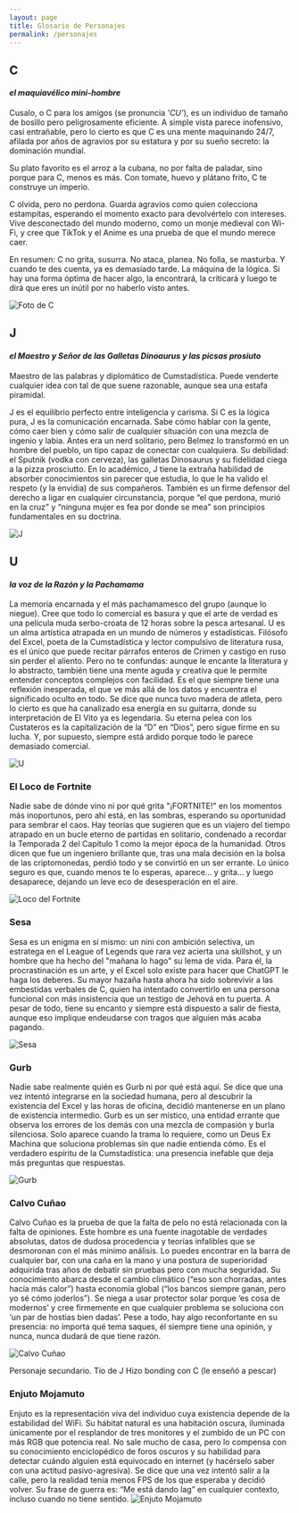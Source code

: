 ```yaml
---
layout: page
title: Glosario de Personajes
permalink: /personajes
---
```


## C
#### *el maquiavélico mini-hombre*

Cusalo, o C para los amigos (se pronuncia *'CU'*), es un individuo de tamaño de bosillo pero peligrosamente eficiente. A simple vista parece inofensivo, casi entrañable, pero lo cierto es que C es una mente maquinando 24/7, afilada por años de agravios por su estatura y por su sueño secreto: la dominación mundial.

Su plato favorito es el arroz a la cubana, no por falta de paladar, sino porque para C, menos es más. Con tomate, huevo y plátano frito, C te construye un imperio.

C olvida, pero no perdona. Guarda agravios como quien colecciona estampitas, esperando el momento exacto para devolvértelo con intereses. Vive desconectado del mundo moderno, como un monje medieval con Wi-Fi, y cree que TikTok y el Anime es una prueba de que el mundo merece caer.

En resumen: C no grita, susurra. No ataca, planea. No folla, se masturba. Y cuando te des cuenta, ya es demasiado tarde.
La máquina de la lógica. Si hay una forma óptima de hacer algo, la encontrará, la criticará y luego te dirá que eres un inútil por no haberlo visto antes.


![Foto de C](/assets/CUSA.jpg)


## J
#### *el Maestro y Señor de las Galletas Dinoaurus y las picsas prosiuto*
Maestro de las palabras y diplomático de Cumstadística. Puede venderte cualquier idea con tal de que suene razonable, aunque sea una estafa piramidal.

J es el equilibrio perfecto entre inteligencia y carisma. Si C es la lógica pura, J es la comunicación encarnada. Sabe cómo hablar con la gente, cómo caer bien y cómo salir de cualquier situación con una mezcla de ingenio y labia. Antes era un nerd solitario, pero Belmez lo transformó en un hombre del pueblo, un tipo capaz de conectar con cualquiera. Su debilidad: el Sputnik (vodka con cerveza), las galletas Dinosaurus y su fidelidad ciega a la pizza prosciutto. En lo académico, J tiene la extraña habilidad de absorber conocimientos sin parecer que estudia, lo que le ha valido el respeto (y la envidia) de sus compañeros. También es un firme defensor del derecho a ligar en cualquier circunstancia, porque “el que perdona, murió en la cruz” y “ninguna mujer es fea por donde se mea” son principios fundamentales en su doctrina.

![J](/assets/FOTO%20PAL%20LINKEDIN.jpg)

## U
#### *la voz de la Razón y la Pachamama*
La memoria encarnada y el más pachamamesco del grupo (aunque lo niegue). Cree que todo lo comercial es basura y que el arte de verdad es una película muda serbo-croata de 12 horas sobre la pesca artesanal.
U es un alma artística atrapada en un mundo de números y estadísticas. Filósofo del Excel, poeta de la Cumstadística y lector compulsivo de literatura rusa, es el único que puede recitar párrafos enteros de Crimen y castigo en ruso sin perder el aliento. Pero no te confundas: aunque le encante la literatura y lo abstracto, también tiene una mente aguda y creativa que le permite entender conceptos complejos con facilidad. Es el que siempre tiene una reflexión inesperada, el que ve más allá de los datos y encuentra el significado oculto en todo. Se dice que nunca tuvo madera de atleta, pero lo cierto es que ha canalizado esa energía en su guitarra, donde su interpretación de El Vito ya es legendaria. Su eterna pelea con los Custateros es la capitalización de la “D” en “Dios”, pero sigue firme en su lucha. Y, por supuesto, siempre está ardido porque todo le parece demasiado comercial.

![U](/assets/UGO.jpg)


### El Loco de Fortnite
Nadie sabe de dónde vino ni por qué grita "¡FORTNITE!" en los momentos más inoportunos, pero ahí está, en las sombras, esperando su oportunidad para sembrar el caos. Hay teorías que sugieren que es un viajero del tiempo atrapado en un bucle eterno de partidas en solitario, condenado a recordar la Temporada 2 del Capítulo 1 como la mejor época de la humanidad. Otros dicen que fue un ingeniero brillante que, tras una mala decisión en la bolsa de las criptomonedas, perdió todo y se convirtió en un ser errante. Lo único seguro es que, cuando menos te lo esperas, aparece... y grita... y luego desaparece, dejando un leve eco de desesperación en el aire.

![Loco del Fortnite](/assets/EL%20LOCO%20DEL%20FORNITE.jpg)


### Sesa
Sesa es un enigma en sí mismo: un nini con ambición selectiva, un estratega en el League of Legends que rara vez acierta una skillshot, y un hombre que ha hecho del "mañana lo hago" su lema de vida. Para él, la procrastinación es un arte, y el Excel solo existe para hacer que ChatGPT le haga los deberes. Su mayor hazaña hasta ahora ha sido sobrevivir a las embestidas verbales de C, quien ha intentado convertirlo en una persona funcional con más insistencia que un testigo de Jehová en tu puerta. A pesar de todo, tiene su encanto y siempre está dispuesto a salir de fiesta, aunque eso implique endeudarse con tragos que alguien más acaba pagando.

![Sesa](/assets/SESA.jpg)

### Gurb
Nadie sabe realmente quién es Gurb ni por qué está aquí. Se dice que una vez intentó integrarse en la sociedad humana, pero al descubrir la existencia del Excel y las horas de oficina, decidió mantenerse en un plano de existencia intermedio. Gurb es un ser místico, una entidad errante que observa los errores de los demás con una mezcla de compasión y burla silenciosa. Solo aparece cuando la trama lo requiere, como un Deus Ex Machina que soluciona problemas sin que nadie entienda cómo. Es el verdadero espíritu de la Cumstadística: una presencia inefable que deja más preguntas que respuestas.

![Gurb](/assets/GURB.jpg)

### Calvo Cuñao
Calvo Cuñao es la prueba de que la falta de pelo no está relacionada con la falta de opiniones. Este hombre es una fuente inagotable de verdades absolutas, datos de dudosa procedencia y teorías infalibles que se desmoronan con el más mínimo análisis. Lo puedes encontrar en la barra de cualquier bar, con una caña en la mano y una postura de superioridad adquirida tras años de debatir sin pruebas pero con mucha seguridad. Su conocimiento abarca desde el cambio climático (“eso son chorradas, antes hacía más calor”) hasta economía global (“los bancos siempre ganan, pero yo sé cómo joderlos”). Se niega a usar protector solar porque ‘es cosa de modernos’ y cree firmemente en que cualquier problema se soluciona con ‘un par de hostias bien dadas’. Pese a todo, hay algo reconfortante en su presencia: no importa qué tema saques, él siempre tiene una opinión, y nunca, nunca dudará de que tiene razón.

![Calvo Cuñao](assets/wolverine-calvo.jpg)

Personaje secundario. Tío de J
Hizo bonding con C (le enseñó a pescar)

### Enjuto Mojamuto
Enjuto es la representación viva del individuo cuya existencia depende de la estabilidad del WiFi. Su hábitat natural es una habitación oscura, iluminada únicamente por el resplandor de tres monitores y el zumbido de un PC con más RGB que potencia real. No sale mucho de casa, pero lo compensa con su conocimiento enciclopédico de foros oscuros y su habilidad para detectar cuándo alguien está equivocado en internet (y hacérselo saber con una actitud pasivo-agresiva). Se dice que una vez intentó salir a la calle, pero la realidad tenía menos FPS de los que esperaba y decidió volver. Su frase de guerra es: “Me está dando lag” en cualquier contexto, incluso cuando no tiene sentido.
![Enjuto Mojamuto](assets/enjuto-mojamuto.webp)
